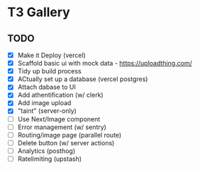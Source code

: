 # T3 Gallery

## TODO

- [x] Make it Deploy (vercel)
- [x] Scaffold basic ui with mock data - https://uploadthing.com/
- [x] Tidy up build process
- [x] ACtually set up a database (vercel postgres)
- [x] Attach dabase to UI
- [x] Add athentification (w/ clerk)
- [x] Add image upload
- [x] "taint" (server-only) 
- [ ] Use Next/Image component
- [ ] Error management (w/ sentry)
- [ ] Routing/image page (parallel route)
- [ ] Delete button (w/ server actions)
- [ ] Analytics (posthog)
- [ ] Ratelimiting (upstash)